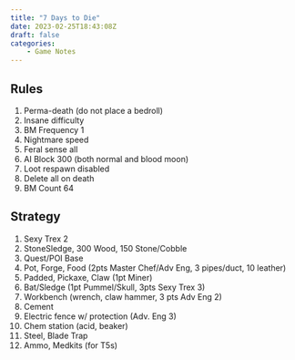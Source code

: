 ```yaml
---
title: "7 Days to Die"
date: 2023-02-25T18:43:08Z
draft: false
categories:
    - Game Notes
---
```


## Rules

1. Perma-death (do not place a bedroll)
2. Insane difficulty
3. BM Frequency 1
4. Nightmare speed
5. Feral sense all
6. AI Block 300 (both normal and blood moon)
7. Loot respawn disabled
8. Delete all on death
9. BM Count 64

## Strategy

1. Sexy Trex 2
2. StoneSledge, 300 Wood, 150 Stone/Cobble
3. Quest/POI Base
4. Pot, Forge, Food (2pts Master Chef/Adv Eng, 3 pipes/duct, 10 leather)
5. Padded, Pickaxe, Claw (1pt Miner)
7. Bat/Sledge (1pt Pummel/Skull, 3pts Sexy Trex 3)
8. Workbench (wrench, claw hammer, 3 pts Adv Eng 2)
9. Cement
10. Electric fence w/ protection (Adv. Eng 3)
11. Chem station (acid, beaker)
12. Steel, Blade Trap
13. Ammo, Medkits (for T5s)
